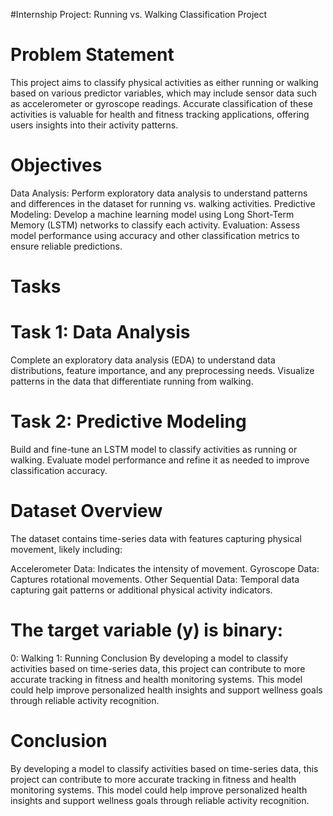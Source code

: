 
#Internship Project: Running vs. Walking Classification Project
# Problem Statement
This project aims to classify physical activities as either running or walking based on various predictor variables, which may include sensor data such as accelerometer or gyroscope readings. Accurate classification of these activities is valuable for health and fitness tracking applications, offering users insights into their activity patterns.

# Objectives
Data Analysis: Perform exploratory data analysis to understand patterns and differences in the dataset for running vs. walking activities.
Predictive Modeling: Develop a machine learning model using Long Short-Term Memory (LSTM) networks to classify each activity.
Evaluation: Assess model performance using accuracy and other classification metrics to ensure reliable predictions.
# Tasks
# Task 1: Data Analysis
Complete an exploratory data analysis (EDA) to understand data distributions, feature importance, and any preprocessing needs.
Visualize patterns in the data that differentiate running from walking.
# Task 2: Predictive Modeling
Build and fine-tune an LSTM model to classify activities as running or walking.
Evaluate model performance and refine it as needed to improve classification accuracy.
# Dataset Overview
The dataset contains time-series data with features capturing physical movement, likely including:

Accelerometer Data: Indicates the intensity of movement.
Gyroscope Data: Captures rotational movements.
Other Sequential Data: Temporal data capturing gait patterns or additional physical activity indicators.
# The target variable (y) is binary:

0: Walking
1: Running
Conclusion
By developing a model to classify activities based on time-series data, this project can contribute to more accurate tracking in fitness and health monitoring systems. This model could help improve personalized health insights and support wellness goals through reliable activity recognition.

# Conclusion
By developing a model to classify activities based on time-series data, this project can contribute to more accurate tracking in fitness and health monitoring systems. This model could help improve personalized health insights and support wellness goals through reliable activity recognition.

